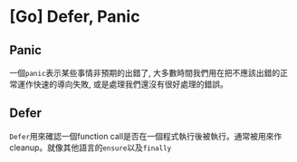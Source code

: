 # [Go] Defer, Panic

## Panic 

一個`panic`表示某些事情非預期的出錯了, 大多數時間我們用在把不應該出錯的正常運作快速的導向失敗, 或是處理我們還沒有很好處理的錯誤。


## Defer

`Defer`用來確認一個function call是否在一個程式執行後被執行。通常被用來作cleanup。就像其他語言的`ensure`以及`finally`


